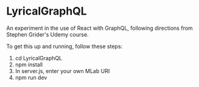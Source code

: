 # LyricalGraphQL

An experiment in the use of React with GraphQL, following directions from Stephen Grider's Udemy course.

To get this up and running, follow these steps:

1) cd LyricalGraphQL
2) npm install
3) In server.js, enter your own MLab URI
4) npm run dev